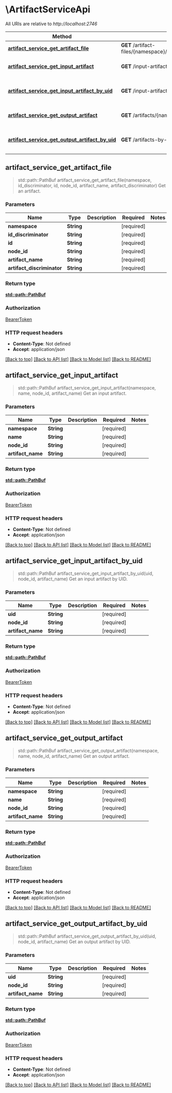 # \ArtifactServiceApi

All URIs are relative to *http://localhost:2746*

Method | HTTP request | Description
------------- | ------------- | -------------
[**artifact_service_get_artifact_file**](ArtifactServiceApi.md#artifact_service_get_artifact_file) | **GET** /artifact-files/{namespace}/{idDiscriminator}/{id}/{nodeId}/{artifactDiscriminator}/{artifactName} | Get an artifact.
[**artifact_service_get_input_artifact**](ArtifactServiceApi.md#artifact_service_get_input_artifact) | **GET** /input-artifacts/{namespace}/{name}/{nodeId}/{artifactName} | Get an input artifact.
[**artifact_service_get_input_artifact_by_uid**](ArtifactServiceApi.md#artifact_service_get_input_artifact_by_uid) | **GET** /input-artifacts-by-uid/{uid}/{nodeId}/{artifactName} | Get an input artifact by UID.
[**artifact_service_get_output_artifact**](ArtifactServiceApi.md#artifact_service_get_output_artifact) | **GET** /artifacts/{namespace}/{name}/{nodeId}/{artifactName} | Get an output artifact.
[**artifact_service_get_output_artifact_by_uid**](ArtifactServiceApi.md#artifact_service_get_output_artifact_by_uid) | **GET** /artifacts-by-uid/{uid}/{nodeId}/{artifactName} | Get an output artifact by UID.



## artifact_service_get_artifact_file

> std::path::PathBuf artifact_service_get_artifact_file(namespace, id_discriminator, id, node_id, artifact_name, artifact_discriminator)
Get an artifact.

### Parameters


Name | Type | Description  | Required | Notes
------------- | ------------- | ------------- | ------------- | -------------
**namespace** | **String** |  | [required] |
**id_discriminator** | **String** |  | [required] |
**id** | **String** |  | [required] |
**node_id** | **String** |  | [required] |
**artifact_name** | **String** |  | [required] |
**artifact_discriminator** | **String** |  | [required] |

### Return type

[**std::path::PathBuf**](std::path::PathBuf.md)

### Authorization

[BearerToken](../README.md#BearerToken)

### HTTP request headers

- **Content-Type**: Not defined
- **Accept**: application/json

[[Back to top]](#) [[Back to API list]](../README.md#documentation-for-api-endpoints) [[Back to Model list]](../README.md#documentation-for-models) [[Back to README]](../README.md)


## artifact_service_get_input_artifact

> std::path::PathBuf artifact_service_get_input_artifact(namespace, name, node_id, artifact_name)
Get an input artifact.

### Parameters


Name | Type | Description  | Required | Notes
------------- | ------------- | ------------- | ------------- | -------------
**namespace** | **String** |  | [required] |
**name** | **String** |  | [required] |
**node_id** | **String** |  | [required] |
**artifact_name** | **String** |  | [required] |

### Return type

[**std::path::PathBuf**](std::path::PathBuf.md)

### Authorization

[BearerToken](../README.md#BearerToken)

### HTTP request headers

- **Content-Type**: Not defined
- **Accept**: application/json

[[Back to top]](#) [[Back to API list]](../README.md#documentation-for-api-endpoints) [[Back to Model list]](../README.md#documentation-for-models) [[Back to README]](../README.md)


## artifact_service_get_input_artifact_by_uid

> std::path::PathBuf artifact_service_get_input_artifact_by_uid(uid, node_id, artifact_name)
Get an input artifact by UID.

### Parameters


Name | Type | Description  | Required | Notes
------------- | ------------- | ------------- | ------------- | -------------
**uid** | **String** |  | [required] |
**node_id** | **String** |  | [required] |
**artifact_name** | **String** |  | [required] |

### Return type

[**std::path::PathBuf**](std::path::PathBuf.md)

### Authorization

[BearerToken](../README.md#BearerToken)

### HTTP request headers

- **Content-Type**: Not defined
- **Accept**: application/json

[[Back to top]](#) [[Back to API list]](../README.md#documentation-for-api-endpoints) [[Back to Model list]](../README.md#documentation-for-models) [[Back to README]](../README.md)


## artifact_service_get_output_artifact

> std::path::PathBuf artifact_service_get_output_artifact(namespace, name, node_id, artifact_name)
Get an output artifact.

### Parameters


Name | Type | Description  | Required | Notes
------------- | ------------- | ------------- | ------------- | -------------
**namespace** | **String** |  | [required] |
**name** | **String** |  | [required] |
**node_id** | **String** |  | [required] |
**artifact_name** | **String** |  | [required] |

### Return type

[**std::path::PathBuf**](std::path::PathBuf.md)

### Authorization

[BearerToken](../README.md#BearerToken)

### HTTP request headers

- **Content-Type**: Not defined
- **Accept**: application/json

[[Back to top]](#) [[Back to API list]](../README.md#documentation-for-api-endpoints) [[Back to Model list]](../README.md#documentation-for-models) [[Back to README]](../README.md)


## artifact_service_get_output_artifact_by_uid

> std::path::PathBuf artifact_service_get_output_artifact_by_uid(uid, node_id, artifact_name)
Get an output artifact by UID.

### Parameters


Name | Type | Description  | Required | Notes
------------- | ------------- | ------------- | ------------- | -------------
**uid** | **String** |  | [required] |
**node_id** | **String** |  | [required] |
**artifact_name** | **String** |  | [required] |

### Return type

[**std::path::PathBuf**](std::path::PathBuf.md)

### Authorization

[BearerToken](../README.md#BearerToken)

### HTTP request headers

- **Content-Type**: Not defined
- **Accept**: application/json

[[Back to top]](#) [[Back to API list]](../README.md#documentation-for-api-endpoints) [[Back to Model list]](../README.md#documentation-for-models) [[Back to README]](../README.md)

